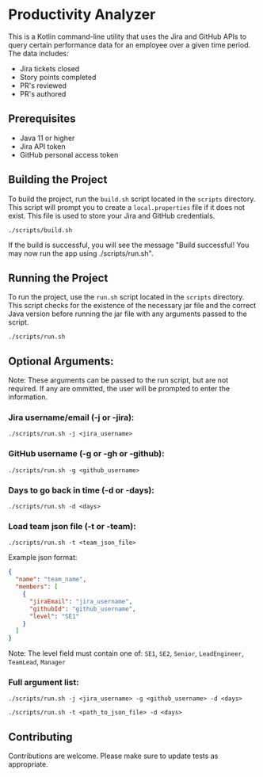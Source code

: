 # Productivity Analyzer

This is a Kotlin command-line utility that uses the Jira and GitHub APIs to query certain performance data for an employee over a given time period. The data includes:

- Jira tickets closed
- Story points completed
- PR's reviewed
- PR's authored

## Prerequisites

- Java 11 or higher
- Jira API token
- GitHub personal access token

## Building the Project

To build the project, run the `build.sh` script located in the `scripts` directory. This script will prompt you to create a `local.properties` file if it does not exist. This file is used to store your Jira and GitHub credentials.

```shellscript
./scripts/build.sh
```

If the build is successful, you will see the message "Build successful! You may now run the app using ./scripts/run.sh".

## Running the Project

To run the project, use the `run.sh` script located in the `scripts` directory. This script checks for the existence of the necessary jar file and the correct Java version before running the jar file with any arguments passed to the script.

```shellscript
./scripts/run.sh
```

## Optional Arguments:
Note: These arguments can be passed to the run script, but are not required.  If any are ommitted, the user will be prompted to enter the information.

### Jira username/email (-j or -jira):
```shellscript
./scripts/run.sh -j <jira_username>
```

### GitHub username (-g or -gh or -github):
```shellscript
./scripts/run.sh -g <github_username>
```

### Days to go back in time (-d or -days):
```shellscript
./scripts/run.sh -d <days>
```

### Load team json file (-t or -team):
```shellscript
./scripts/run.sh -t <team_json_file>
```
Example json format:
```json
{
  "name": "team_name",
  "members": [
    {
      "jiraEmail": "jira_username",
      "githubId": "github_username",
      "level": "SE1"
    }
  ]
}
```
Note: The level field must contain one of: `SE1`, `SE2`, `Senior`, `LeadEngineer`, `TeamLead`, `Manager`

### Full argument list:
```shellscript
./scripts/run.sh -j <jira_username> -g <github_username> -d <days>
```
```shellscript
./scripts/run.sh -t <path_to_json_file> -d <days>
```

## Contributing

Contributions are welcome. Please make sure to update tests as appropriate.
